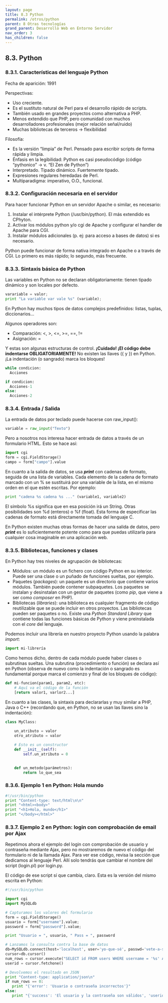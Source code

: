```yaml
---
layout: page
title: 8.3 Python
permalink: /otros/python
parent: 8 Otras tecnologías
grand_parent: Desarrollo Web en Entorno Servidor
nav_order: 3
has_children: false
---
```


## 8.3. Python

### 8.3.1. Características del lenguaje Python

Fecha de aparición: 1991

Perspectivas: 

* Uso creciente. 
* Es el sustituto natural de Perl para el desarrollo rápido de scripts. 
* También usado en grandes proyectos como alternativa a PHP.
* Menos extendido que PHP, pero comunidad con muchos desarrolladores profesionales (mejor relación señal/ruido)
* Muchas bibliotecas de terceros → flexibilidad

Filosofía:

* Es la versión “limpia” de Perl. Pensado para escribir scripts de forma rápida y limpia.
* Énfasis en la legibilidad: Python es casi pseudocódigo (código “pythonico” → v. “El Zen de Python”)
* Interpretado. Tipado dinámico. Fuertemente tipado.
* Expresiones regulares heredadas de Perl.
* Multiparadigma: imperativo, O.O., funcional.

### 8.3.2. Configuración necesaria en el servidor

Para hacer funcionar Python en un servidor Apache o similar, es necesario:

1. Instalar el intérprete Python (/usr/bin/python). El más extendido es CPhyton.
2. Activar los módulos python y/o cgi de Apache y configurar el handler de Apache para CGI.
3. Instalar módulos adicionales (p. ej: para acceso a bases de datos) si es necesario.

Python puede funcionar de forma nativa integrado en Apache o a través de CGI. Lo primero es más rápido; lo segundo, más frecuente.


### 8.3.3. Sintaxis básica de Python

Las variables en Python no se declaran obligatoriamente: tienen tipado dinámico y son locales por defecto.

```python
varariable = valor;
print "La variable var vale %s" (variable);
```

En Python hay muchos tipos de datos complejos predefinidos: listas, tuplas, diccionarios...

Algunos operadores son:

* Comparación: <, >, <=, >=, ==, != 
* Asignación: =

Y estas son algunas estructuras de control. **¡Cuidado! ¡El código debe indentarse OBLIGATORIAMENTE!** No existen las llaves ({ y }) en Python. ¡La indentación (o sangrado) marca los bloques!

```python
while condicion:
  Acciones

if condicion:
  Acciones-1
else:
  Acciones-2
```

### 8.3.4. Entrada / Salida

La entrada de datos por teclado puede hacerse con raw_input():

```python
variable = raw_input("Texto")
```

Pero a nosotros nos interesa hacer entrada de datos a través de un formulario HTML. Esto se hace así:

```python
import cgi
form = cgi.FieldStorage()
campo = form["campo"].value
```

En cuanto a la salida de datos, se usa ***print*** con cadenas de formato, seguida de una lista de variables. Cada elemento de la cadena de formato marcado con un % se sustituirá por una variable de la lista, en el mismo orden en el que estén escritas. Por ejemplo:

```python
print "cadena %s cadena %s ..." (variable1, variable2) 
```

El símbolo %s significa que en esa posición irá un String. Otras posibilidades son %d (enteros) o %f (float). Esta forma de especificar las cadenas de formato está directamente tomada del lenguaje C.

En Python existen muchas otras formas de hacer una salida de datos, pero ***print*** es lo suficientemente potente como para que puedas utilizarla para cualquier cosa imaginable en una aplicación web.

### 8.3.5. Bibliotecas, funciones y clases

En Python hay tres niveles de agrupación de bibliotecas:

* Módulos: un módulo es un fichero con código Python en su interior. Puede ser una clase o un puñado de funciones sueltas, por ejemplo.
* Paquetes (*packages*): un paquete es un directorio que contiene varios módulos. También puede contener subpaquetes. Los paquetes se instalan y desinstalan con un gestor de paquetes (como *pip*, que viene a ser como *composer* en PHP).
* Bibliotecas (*libraries*): una biblioteca es cualquier fragmento de código reutilizable que se puede incluir en otros proyectos. Las bibliotecas pueden ser paquetes o no. Existe una *Python Standard Library* que contiene todas las funciones básicas de Python y viene preinstalada con el *core* del lenguaje.

Podemos incluir una librería en nuestro proyecto Python usando la palabra *import*:

```python
import mi-librería
```

Como hemos dicho, dentro de cada módulo puede haber clases o subrutinas sueltas. Una subrutina (procedimiento o función) se declara así en Python (observa de nuevo como la indentación o sangrado es fundamental porque marca el comienzo y final de los bloques de código):

```python
def mi-funcion(param1, param2, etc):
    # Aquí va el código de la función
    [return valor1, varlor2...]
```

En cuanto a las clases, la sintaxis para declararlas y muy similar a PHP, Java o C++ (recordando que, en Python, no se usan las llaves sino la indentación):

```python
class MyClass:
    
    un_atributo = valor
    otro_atributo = valor

    # Esto es un constructor
    def __init__(self):
        self.un_atributo = 0
 

    def un_metodo(parámetros):
        return lo_que_sea
```

### 8.3.6. Ejemplo 1 en Python: Hola mundo

```python
#!/usr/bin/python
print "Content-type: text/html\n\n"
print "<html><body>"
print "<h1>Hola, mundo</h1>"
print "</body></html>"
```

### 8.3.7. Ejemplo 2 en Python: login con comprobación de email por Ajax

Repetimos ahora el ejemplo del login con comprobación de usuario y contraseña mediante Ajax, pero no mostraremos de nuevo el código del formulario ni de la llamada Ajax. Para ver ese código, revisa la sección que dedicamos al lenguaje Perl. Allí solo tendrás que cambiar el nombre del script (login.pl) por login.py.

El código de ese script sí que cambia, claro. Esta es la versión del mismo escrita en Python:

```python
#!/usr/bin/python

import cgi
import MySQLdb 

# Capturamos los valores del formulario
form = cgi.FieldStorage()
usuario = form["username"].value;
password = form["password"].value;

print "Usuario = ", usuario, " Pass = ", password

# Lanzamos la consulta contra la base de datos
db=MySQLdb.connect(host='localhost', user='yo-que-sé', passwd='vete-a-saber', db='lo-que-sea')
cursor=db.cursor()
num_rows = cursor.execute("SELECT id FROM users WHERE username = '%s' AND password = '%s';", (usuario, password))
userid = cursor.fetchone()

# Devolvemos el resultado en JSON
print "Content-type: application/json\n"
if num_rows == 0:
   print "{'error': 'Usuario o contraseña incorrectos'}"
else:
   print "{'success': 'El usuario y la contraseña son válidos', 'userid': '%d'", userid
```
